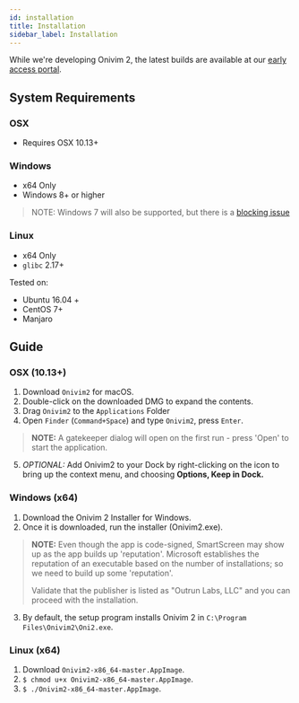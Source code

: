 ```yaml
---
id: installation
title: Installation
sidebar_label: Installation
---
```


While we're developing Onivim 2, the latest builds are available at our [early access portal](https://v2.onivim.io/early-access-portal).

## System Requirements

### OSX

- Requires OSX 10.13+

### Windows

- x64 Only
- Windows 8+ or higher

> NOTE: Windows 7 will also be supported, but there is a [blocking issue](https://github.com/onivim/oni2/issues/850)

### Linux 

- x64 Only
- `glibc` 2.17+

Tested on:
- Ubuntu 16.04 +
- CentOS 7+
- Manjaro

## Guide

### OSX (10.13+)

1. Download `Onivim2` for macOS.
2. Double-click on the downloaded DMG to expand the contents.
3. Drag `Onivim2` to the `Applications` Folder
4. Open `Finder` (`Command+Space`) and type `Onivim2`, press `Enter`.

> __NOTE:__ A gatekeeper dialog will open on the first run - press 'Open' to start the application.

5. _OPTIONAL:_ Add Onivim2 to your Dock by right-clicking on the icon to bring up the context menu, and choosing __Options, Keep in Dock.__

### Windows (x64)

1. Download the Onivim 2 Installer for Windows.
2. Once it is downloaded, run the installer (Onivim2.exe).

> __NOTE:__ Even though the app is code-signed, SmartScreen may show up as the app builds up 'reputation'. Microsoft establishes the reputation of an executable based on the number of installations; so we need to build up some 'reputation'. 
>
> Validate that the publisher is listed as "Outrun Labs, LLC" and you can proceed with the installation.

3. By default, the setup program installs Onivim 2 in `C:\Program Files\Onivim2\Oni2.exe`.

### Linux (x64)

1. Download `Onivim2-x86_64-master.AppImage`.
2. `$ chmod u+x Onivim2-x86_64-master.AppImage`.
3. `$ ./Onivim2-x86_64-master.AppImage`.
